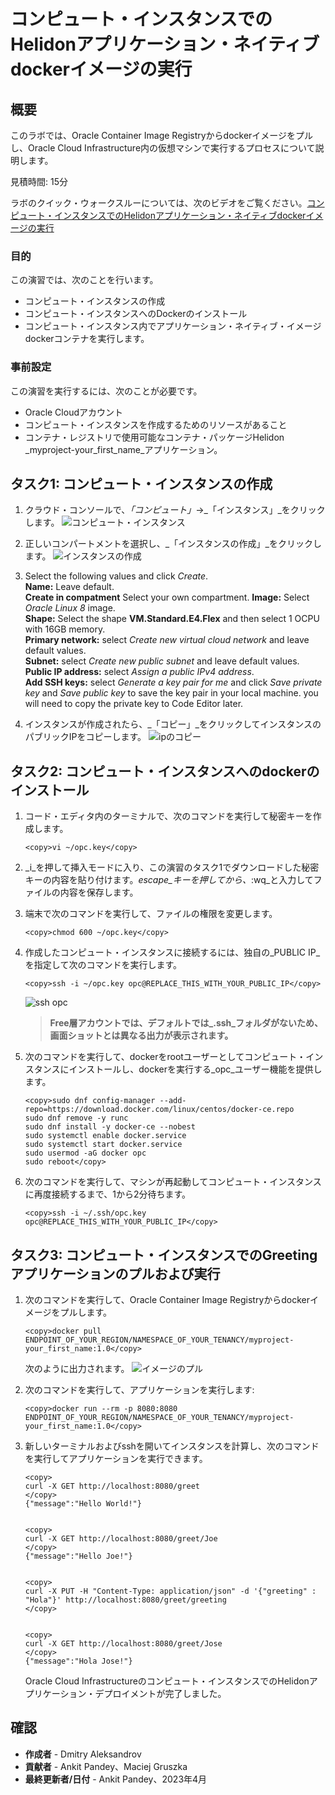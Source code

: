 # コンピュート・インスタンスでのHelidonアプリケーション・ネイティブdockerイメージの実行

## 概要

このラボでは、Oracle Container Image Registryからdockerイメージをプルし、Oracle Cloud Infrastructure内の仮想マシンで実行するプロセスについて説明します。

見積時間: 15分

ラボのクイック・ウォークスルーについては、次のビデオをご覧ください。[コンピュート・インスタンスでのHelidonアプリケーション・ネイティブdockerイメージの実行](videohub:1_dsfd22u5)

### 目的

この演習では、次のことを行います。

*   コンピュート・インスタンスの作成
*   コンピュート・インスタンスへのDockerのインストール
*   コンピュート・インスタンス内でアプリケーション・ネイティブ・イメージdockerコンテナを実行します。

### 事前設定

この演習を実行するには、次のことが必要です。

*   Oracle Cloudアカウント
*   コンピュート・インスタンスを作成するためのリソースがあること
*   コンテナ・レジストリで使用可能なコンテナ・パッケージHelidon _myproject-your\_first\_name_アプリケーション。

## タスク1: コンピュート・インスタンスの作成

1.  クラウド・コンソールで、_「コンピュート」_→_「インスタンス」_をクリックします。 ![コンピュート・インスタンス](images/compute-instance.png)
    
2.  正しいコンパートメントを選択し、_「インスタンスの作成」_をクリックします。 ![インスタンスの作成](images/create-instance.png)
    
3.  Select the following values and click _Create_.  
    **Name:** Leave default.  
    **Create in compatment** Select your own compartment. **Image:** Select _Oracle Linux 8_ image.  
    **Shape:** Select the shape **VM.Standard.E4.Flex** and then select 1 OCPU with 16GB memory.  
    **Primary network:** select _Create new virtual cloud network_ and leave default values.  
    **Subnet:** select _Create new public subnet_ and leave default values.  
    **Public IP address:** select _Assign a public IPv4 address_.  
    **Add SSH keys:** select _Generate a key pair for me_ and click _Save private key_ and _Save public key_ to save the key pair in your local machine. you will need to copy the private key to Code Editor later.
    
4.  インスタンスが作成されたら、_「コピー」_をクリックしてインスタンスのパブリックIPをコピーします。 ![ipのコピー](images/copy-ip.png)
    

## タスク2: コンピュート・インスタンスへのdockerのインストール

1.  コード・エディタ内のターミナルで、次のコマンドを実行して秘密キーを作成します。
    
        <copy>vi ~/opc.key</copy>
        
2.  _i_を押して挿入モードに入り、この演習のタスク1でダウンロードした秘密キーの内容を貼り付けます。_escape_キーを押してから、_:wq_と入力してファイルの内容を保存します。
    
3.  端末で次のコマンドを実行して、ファイルの権限を変更します。
    
        <copy>chmod 600 ~/opc.key</copy>
        
4.  作成したコンピュート・インスタンスに接続するには、独自の_PUBLIC IP_を指定して次のコマンドを実行します。
    
        <copy>ssh -i ~/opc.key opc@REPLACE_THIS_WITH_YOUR_PUBLIC_IP</copy>
        
    
    ![ssh opc](images/ssh-opc.png)
    
    > **Free層アカウントでは、デフォルトでは_.ssh_フォルダがないため、画面ショットとは異なる出力が表示されます。**
    
5.  次のコマンドを実行して、dockerをrootユーザーとしてコンピュート・インスタンスにインストールし、dockerを実行する_opc_ユーザー機能を提供します。
    
        <copy>sudo dnf config-manager --add-repo=https://download.docker.com/linux/centos/docker-ce.repo
        sudo dnf remove -y runc
        sudo dnf install -y docker-ce --nobest
        sudo systemctl enable docker.service
        sudo systemctl start docker.service
        sudo usermod -aG docker opc
        sudo reboot</copy>
        
6.  次のコマンドを実行して、マシンが再起動してコンピュート・インスタンスに再度接続するまで、1から2分待ちます。
    
        <copy>ssh -i ~/.ssh/opc.key opc@REPLACE_THIS_WITH_YOUR_PUBLIC_IP</copy>
        

## タスク3: コンピュート・インスタンスでのGreetingアプリケーションのプルおよび実行

1.  次のコマンドを実行して、Oracle Container Image Registryからdockerイメージをプルします。
    
        <copy>docker pull ENDPOINT_OF_YOUR_REGION/NAMESPACE_OF_YOUR_TENANCY/myproject-your_first_name:1.0</copy>
        
    
    次のように出力されます。 ![イメージのプル](images/docker-pull.png)
    
2.  次のコマンドを実行して、アプリケーションを実行します:
    
        <copy>docker run --rm -p 8080:8080 ENDPOINT_OF_YOUR_REGION/NAMESPACE_OF_YOUR_TENANCY/myproject-your_first_name:1.0</copy>
        
3.  新しいターミナルおよびsshを開いてインスタンスを計算し、次のコマンドを実行してアプリケーションを実行できます。
    
        <copy>
        curl -X GET http://localhost:8080/greet
        </copy>
        {"message":"Hello World!"}
        
    
        <copy>
        curl -X GET http://localhost:8080/greet/Joe
        </copy>
        {"message":"Hello Joe!"}
        
    
        <copy>
        curl -X PUT -H "Content-Type: application/json" -d '{"greeting" : "Hola"}' http://localhost:8080/greet/greeting
        </copy>
        
    
        <copy>
        curl -X GET http://localhost:8080/greet/Jose
        </copy>
        {"message":"Hola Jose!"}
        
    
    Oracle Cloud Infrastructureのコンピュート・インスタンスでのHelidonアプリケーション・デプロイメントが完了しました。
    

## 確認

*   **作成者** - Dmitry Aleksandrov
*   **貢献者** - Ankit Pandey、Maciej Gruszka
*   **最終更新者/日付** - Ankit Pandey、2023年4月